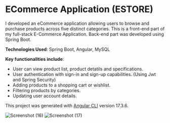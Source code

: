 # ECommerce Application (ESTORE)

I developed an eCommerce application allowing users to browse and purchase products across five distinct categories. 
This is a front-end part of my full-stack E-Commerce Application. Back-end part was developed using Spring Boot.

__Technologies Used__: Spring Boot, Angular, MySQL

__Key functionalities include__:
* User can view product list, product detatils and specifications.
* User authentication with sign-in and sign-up capabilities. (Using Jwt and Spring Security)
* Adding products to a shopping cart or wishlist.
* Filtering products by categories.
* Updating user account details.


This project was generated with [Angular CLI](https://github.com/angular/angular-cli) version 17.3.6.

![Screenshot (16)](https://github.com/lakshitha200/Angular_Springboot_Ecommerce_Website-ESTORE/assets/142519218/eb1d1004-5003-4e9c-980b-82e654b5af53)
![Screenshot (17)](https://github.com/lakshitha200/Angular_Springboot_Ecommerce_Website-ESTORE/assets/142519218/c3669c68-7d0f-48fa-a38f-31e2ebdbf456)
